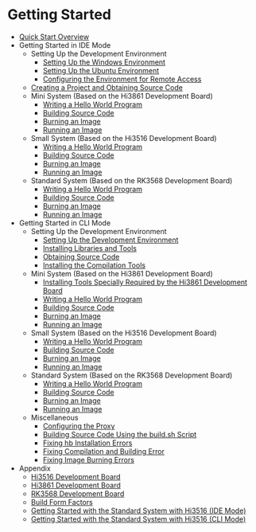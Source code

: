 # Getting Started

- [Quick Start Overview](quickstart-overview.md)
- Getting Started in IDE Mode
    - Setting Up the Development Environment
        - [Setting Up the Windows Environment](quickstart-ide-env--win.md)
        - [Setting Up the Ubuntu Environment](quickstart-ide-env-ubuntu.md)
        - [Configuring the Environment for Remote Access](quickstart-ide-env-remote.md)
    - [Creating a Project and Obtaining Source Code](quickstart-ide-import-project.md)
    - Mini System (Based on the Hi3861 Development Board)
        - [Writing a Hello World Program](quickstart-ide-3861-helloworld.md)
        - [Building Source Code](quickstart-ide-3861-build.md)
        - [Burning an Image](quickstart-ide-3861-burn.md)
        - [Running an Image](quickstart-ide-3861-running.md)
    - Small System (Based on the Hi3516 Development Board)
        - [Writing a Hello World Program](quickstart-ide-3516-helloworld.md)
        - [Building Source Code](quickstart-ide-3516-build.md)
        - [Burning an Image](quickstart-ide-3516-burn.md)
        - [Running an Image](quickstart-ide-3516-running.md)
    - Standard System (Based on the RK3568 Development Board)
        - [Writing a Hello World Program](quickstart-ide-3568-helloworld.md)
        - [Building Source Code](quickstart-ide-3568-build.md)
        - [Burning an Image](quickstart-ide-3568-burn.md)
        - [Running an Image](quickstart-ide-3568-running.md)
- Getting Started in CLI Mode
    - Setting Up the Development Environment
        - [Setting Up the Development Environment](quickstart-pkg-prepare.md)
        - [Installing Libraries and Tools](quickstart-pkg-install_package.md)
        - [Obtaining Source Code](quickstart-pkg-sourcecode.md)
        - [Installing the Compilation Tools](quickstart-pkg-install_tool.md)
    - Mini System (Based on the Hi3861 Development Board)
        - [Installing Tools Specially Required by the Hi3861 Development Board](quickstart-pkg-3861-tool.md)
        - [Writing a Hello World Program](quickstart-pkg-3861-helloworld.md)
        - [Building Source Code](quickstart-pkg-3861-build.md)
        - [Burning an Image](quickstart-pkg-3861-burn.md)
        - [Running an Image](quickstart-pkg-3861-running.md)
    - Small System (Based on the Hi3516 Development Board)
        - [Writing a Hello World Program](quickstart-pkg-3516-helloworld.md)
        - [Building Source Code](quickstart-pkg-3516-build.md)
        - [Burning an Image](quickstart-pkg-3516-burn.md)
        - [Running an Image](quickstart-pkg-3516-running.md)
    - Standard System (Based on the RK3568 Development Board)
        - [Writing a Hello World Program](quickstart-pkg-3568-helloworld.md)
        - [Building Source Code](quickstart-pkg-3568-build.md)
        - [Burning an Image](quickstart-pkg-3568-burn.md)
        - [Running an Image](quickstart-pkg-3568-running.md)
    - Miscellaneous
        - [Configuring the Proxy](quickstart-pkg-common-proxy.md)
        - [Building Source Code Using the build.sh Script](quickstart-pkg-common-build.md)
        - [Fixing hb Installation Errors](quickstart-pkg-common-hberr.md)
        - [Fixing Compilation and Building Error](quickstart-pkg-common-builderr.md)
        - [Fixing Image Burning Errors](quickstart-pkg-common-burnerr.md)
- Appendix
    - [Hi3516 Development Board](quickstart-appendix-hi3516.md)
    - [Hi3861 Development Board](quickstart-appendix-hi3861.md)
    - [RK3568 Development Board](quickstart-appendix-rk3568.md)
    - [Build Form Factors](quickstart-appendix-compiledform.md)
    - [Getting Started with the Standard System with Hi3516 (IDE Mode)](quickstart-appendix-hi3516-ide.md)
    - [Getting Started with the Standard System with Hi3516 (CLI Mode)](quickstart-appendix-hi3516-pkg.md)
